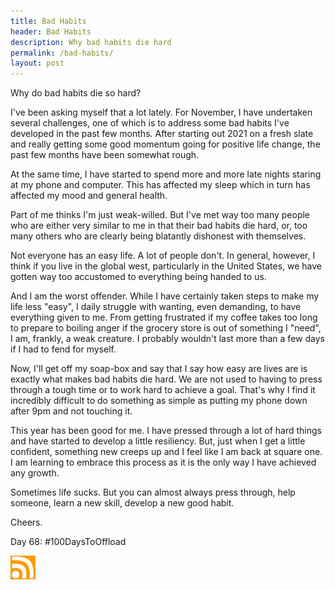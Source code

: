 ```yaml
---
title: Bad Habits
header: Bad Habits
description: Why bad habits die hard
permalink: /bad-habits/
layout: post
---
```


Why do bad habits die so hard?

I've been asking myself that a lot lately. For November, I have undertaken several challenges, one of which is to address some bad habits I've developed in the past few months. After starting out 2021 on a fresh slate and really getting some good momentum going for positive life change, the past few months have been somewhat rough.

At the same time, I have started to spend more and more late nights staring at my phone and computer. This has affected my sleep which in turn has affected my mood and general health.

Part of me thinks I'm just weak-willed. But I've met way too many people who are either very similar to me in that their bad habits die hard, or, too many others who are clearly being blatantly dishonest with themselves.

Not everyone has an easy life. A lot of people don't. In general, however, I think if you live in the global west, particularly in the United States, we have gotten way too accustomed to everything being handed to us.

And I am the worst offender. While I have certainly taken steps to make my life less "easy", I daily struggle with wanting, even demanding, to have everything given to me. From getting frustrated if my coffee takes too long to prepare to boiling anger if the grocery store is out of something I "need", I am, frankly, a weak creature. I probably wouldn't last more than a few days if I had to fend for myself.

Now, I'll get off my soap-box and say that I say how easy are lives are is exactly what makes bad habits die hard. We are not used to having to press through a tough time or to work hard to achieve a goal. That's why I find it incredibly difficult to do something as simple as putting my phone down after 9pm and not touching it.

This year has been good for me. I have pressed through a lot of hard things and have started to develop a little resiliency. But, just when I get a little confident, something new creeps up and I feel like I am back at square one. I am learning to embrace this process as it is the only way I have achieved any growth.

Sometimes life sucks. But you can almost always press through, help someone, learn a new skill, develop a new good habit.

Cheers.

Day 68: #100DaysToOffload

<a href="https://rmooreblog.netlify.app/feed.xml"><img src="/assets/images/rss_feed.jpg" style="opacity:1;" width="40"/></a>
